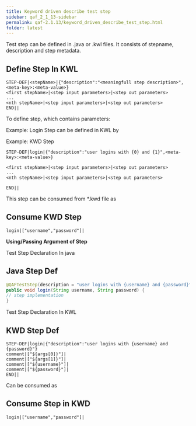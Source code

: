 ```yaml
---
title: Keyword driven describe test step
sidebar: qaf_2_1_13-sidebar
permalink: qaf-2.1.13/keyword_driven_describe_test_step.html
folder: latest
---
```


Test step can be defined in .java or .kwl files. It consists of stepname, description and step metadata.

## Define Step In KWL

```	
STEP-DEF|<stepName>|{"description":"<meaningfull step description>",<meta-key>:<meta-value>}
<first stepName>|<step input parameters>|<step out parameters>
...
<nth stepName>|<step input parameters>|<step out parameters>
END||
```

To define step, which contains parameters:

Example: Login Step can be defined in KWL by

Example: KWD Step

```	
STEP-DEF|login|{"description":"user logins with {0} and {1}",<meta-key>:<meta-value>}
  
<first stepName>|<step input parameters>|<step out parameters>
...
<nth stepName>|<step input parameters>|<step out parameters>
 
END||
```
 
This step can be consumed from *.kwd file as

## Consume KWD Step

```	
login|["username","password"]|  
```

**Using/Passing Argument of Step**

Test Step Declaration In java 

## Java Step Def

```java	
@QAFTestStep(description = "user logins with {username} and {password}")
public void login(String username, String password) {
// step implementation
}
```

Test Step Declaration In KWL

## KWD Step Def

```	
STEP-DEF|login|{"description":"user logins with {username} and {password}"}
comment|["${args[0]}"]|
comment|["${args[1]}"]|
comment|["${username}"]|
comment|["${password}"]|
END||
```

Can be consumed as

## Consume Step in KWD

```	
login|["username","password"]|  
```
